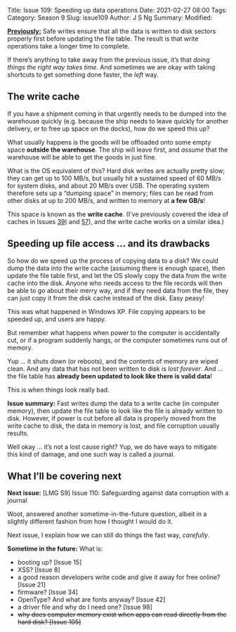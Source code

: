 Title: Issue 109: Speeding up data operations
Date: 2021-02-27 08:00
Tags: 
Category: Season 9
Slug: issue109
Author: J S Ng
Summary: 
Modified: 

[**Previously:**](https://buttondown.email/laymansguide/archive/) Safe writes ensure that all the data is written to disk sectors properly first before updating the file table. The result is that write operations take a longer time to complete.

If there’s anything to take away from the previous issue, it’s that *doing things the right way takes time*. And sometimes we are okay with taking shortcuts to get something done faster, the *left* way.

## The write cache

If you have a shipment coming in that urgently needs to be dumped into the warehouse quickly (e.g. because the ship needs to leave quickly for another delivery, or to free up space on the docks), how do we speed this up?

What usually happens is the goods will be offloaded onto some empty space **outside the warehouse**. The ship will leave first, and *assume* that the warehouse will be able to get the goods in just fine.

What is the OS equivalent of this? Hard disk writes are actually pretty slow; they can get up to 100 MB/s, but usually hit a sustained speed of 60 MB/s for system disks, and about 20 MB/s over USB. The operating system therefore sets up a “dumping space” in memory; files can be read from other disks at up to 200 MB/s, and written to memory at **a few GB/s**!

This space is known as the **write cache**. (I’ve previously covered the idea of caches in Issues [39]({filename}/season3/issue039/issue039.md)) and [57]({filename}/season5/issue057/issue057.md)), and the write cache works on a similar idea.)

## Speeding up file access ... and its drawbacks

So how do we speed up the process of copying data to a disk? We could dump the data into the write cache (assuming there is enough space), then update the file table first, and let the OS slowly copy the data from the write cache into the disk. Anyone who needs access to the file records will then be able to go about their merry way, and if they need data from the file, they can just copy it from the disk cache instead of the disk. Easy peasy!

This was what happened in Windows XP. File copying appears to be speeded up, and users are happy.

But remember what happens when power to the computer is accidentally cut, or if a program suddenly hangs, or the computer sometimes runs out of memory.

Yup ... it shuts down (or reboots), and the contents of memory are wiped clean. And any data that has not been written to disk is *lost forever*. And ... the file table has **already been updated to look like there is valid data**!

This is when things look really bad.

**Issue summary:** Fast writes dump the data to a write cache (in computer memory), then update the file table to look like the file is already written to disk. However, if power is cut before all data is properly moved from the write cache to disk, the data in memory is lost, and file corruption usually results.

Well okay ... it’s not a lost cause right? Yup, we do have ways to mitigate this kind of damage, and one such way is called a journal.

## What I’ll be covering next

**Next issue:** [LMG S9] Issue 110: Safeguarding against data corruption with a journal

Woot, answered another sometime-in-the-future question, albeit in a slightly different fashion from how I thought I would do it.

Next issue, I explain how we can still do things the fast way, *carefully*.

**Sometime in the future:** What is:

- booting up? [Issue 15]
- XSS? [Issue 8]
- a good reason developers write code and give it away for free online? [Issue 21]
- firmware? [Issue 34]
- OpenType? And what are fonts anyway? [Issue 42]
- a driver file and why do I need one? [Issue 98]
- ~~why does computer memory exist when apps can read directly from the hard disk? [Issue 105]~~
